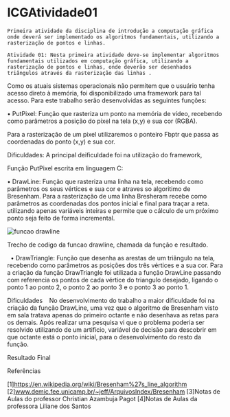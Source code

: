 ﻿# ICGAtividade01
	Primeira atividade da disciplina de introdução a computação gráfica onde deverá ser implementado os algoritmos fundamentais, utilizando a rasterização de pontos e linhas.
	
	Atividade 01: Nesta primeira atividade deve-se implementar algoritmos fundamentais utilizados em computação gráfica, utilizando a rasterização de pontos e linhas, onde deverão ser desenhados triângulos através da rasterização das linhas .

Como os atuais sistemas operacionais não permitem que o usuário tenha acesso direto à memória, foi disponibilizado uma framework para tal acesso. Para este trabalho serão desenvolvidas as seguintes funções: 

• PutPixel: Função que rasteriza um ponto na memória de vídeo, recebendo como parâmetros a posição do pixel na tela (x,y) e sua cor (RGBA). 

Para a rasterização de um pixel utilizaremos o ponteiro Fbptr que passa as coordenadas do ponto (x,y) e sua cor.  

Dificuldades: A principal deificuldade foi na utilização do framework, 

Função PutPixel escrita em linguagem C: 
















• DrawLine: Função que rasteriza uma linha na tela, recebendo como parâmetros os seus vértices e sua cor e atraves so algoritimo de Bresenham. Para a rasterização de uma linha Bresheram recebe como parâmetros as coordenadas dos pontos inicial e final para traçar a reta. utilizando apenas variáveis inteiras e permite que o cálculo de um próximo ponto seja feito de forma incremental.  

![funcao drawline](https://user-images.githubusercontent.com/45613409/52754823-a179c980-2fda-11e9-96db-76da7a7e39b1.png)


Trecho de codigo da funcao drawline, chamada da função e resultado. 

   
• DrawTriangle: Função que desenha as arestas de um triângulo na tela, recebendo como parâmetros as posições dos três vértices e a sua cor. Para a criação da função DrawTriangle foi utilizada a função DrawLine passando com referencia os pontos de cada vértice do triangulo desejado, ligando o ponto 1 ao ponto 2, o ponto 2 ao ponto 3 e o ponto 3 ao ponto 1.















Dificuldades 
  
No desenvolvimento do trabalho a maior dificuldade foi na criação da função DrawLine, uma vez que o algoritmo de Bresenham visto em sala tratava apenas do primeiro octante e não desenhava as retas para os demais. Após realizar uma pesquisa vi que o problema poderia ser resolvido utilizando de um artifício, variável de decisão para descobrir em que octante está o ponto inicial, para o desenvolvimento do resto da função. 

Resultado Final

















Referências 

[1]https://en.wikipedia.org/wiki/Bresenham%27s_line_algorithm
[2]www.demic.fee.unicamp.br/~jeff/ArquivosIndex/Bresenham 
[3]Notas de Aulas do professor Christian Azambuja Pagot 
[4]Notas de Aulas da professora Liliane dos Santos

